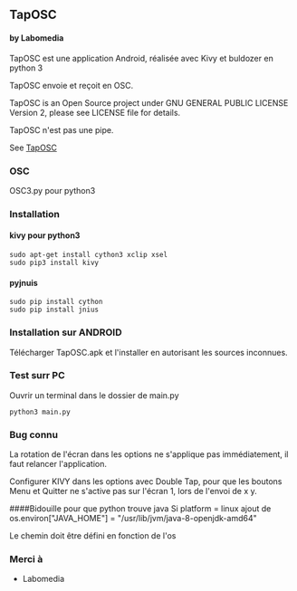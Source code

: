 ## TapOSC
#### by Labomedia

TapOSC est une application Android, réalisée avec Kivy et buldozer en python 3

TapOSC envoie et reçoit en OSC.

TapOSC is an Open Source project under GNU GENERAL PUBLIC LICENSE Version 2,
please see LICENSE file for details.

TapOSC n'est pas une pipe.

See [TapOSC](https://wiki.labomedia.org/index.php/Kivy:_TapOSC)

### OSC

OSC3.py pour python3

### Installation

#### kivy pour python3

~~~text
sudo apt-get install cython3 xclip xsel
sudo pip3 install kivy
~~~

#### pyjnuis

~~~text
sudo pip install cython
sudo pip install jnius
~~~

### Installation sur ANDROID

Télécharger TapOSC.apk et l'installer en autorisant les sources inconnues.

### Test surr PC

Ouvrir un terminal dans le dossier de main.py

~~~text
python3 main.py
~~~

### Bug connu

La rotation de l'écran dans les options ne s'applique pas immédiatement,
il faut relancer l'application.

Configurer KIVY dans les options avec Double Tap, pour que les boutons Menu
et Quitter ne s'active pas sur l'écran 1, lors de l'envoi de x y.


####Bidouille pour que python trouve java
Si platform = linux ajout de
os.environ["JAVA_HOME"] = "/usr/lib/jvm/java-8-openjdk-amd64"

Le chemin doit être défini en fonction de l'os

### Merci à
* Labomedia
